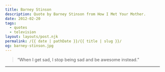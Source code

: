 ```yaml
---
title: Barney Stinson
description: Quote by Barney Stinson from How I Met Your Mother.
date: 2012-02-20
tags: 
  - quotes
  - television
layout: layouts/post.njk
permalink: /{{ date | pathDate }}/{{ title | slug }}/
og: barney-stinson.jpg
---
```


> “When I get sad, I stop being sad and be awesome instead.”

---
